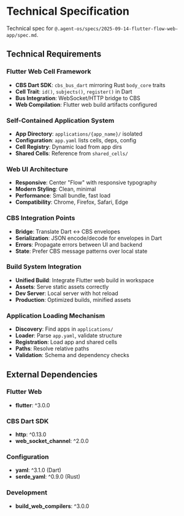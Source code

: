 # Technical Specification

Technical spec for `@.agent-os/specs/2025-09-14-flutter-flow-web-app/spec.md`.

## Technical Requirements

### Flutter Web Cell Framework
- **CBS Dart SDK**: `cbs_bus_dart` mirroring Rust `body_core` traits
- **Cell Trait**: `id()`, `subjects()`, `register()` in Dart
- **Bus Integration**: WebSocket/HTTP bridge to CBS
- **Web Compilation**: Flutter web build artifacts configured

### Self-Contained Application System
- **App Directory**: `applications/{app_name}/` isolated
- **Configuration**: `app.yaml` lists cells, deps, config
- **Cell Registry**: Dynamic load from app dirs
- **Shared Cells**: Reference from `shared_cells/`

### Web UI Architecture
- **Responsive**: Center "Flow" with responsive typography
- **Modern Styling**: Clean, minimal
- **Performance**: Small bundle, fast load
- **Compatibility**: Chrome, Firefox, Safari, Edge

### CBS Integration Points
- **Bridge**: Translate Dart ↔ CBS envelopes
- **Serialization**: JSON encode/decode for envelopes in Dart
- **Errors**: Propagate errors between UI and backend
- **State**: Prefer CBS message patterns over local state

### Build System Integration
- **Unified Build**: Integrate Flutter web build in workspace
- **Assets**: Serve static assets correctly
- **Dev Server**: Local server with hot reload
- **Production**: Optimized builds, minified assets

### Application Loading Mechanism
- **Discovery**: Find apps in `applications/`
- **Loader**: Parse `app.yaml`, validate structure
- **Registration**: Load app and shared cells
- **Paths**: Resolve relative paths
- **Validation**: Schema and dependency checks

## External Dependencies

### Flutter Web
- **flutter**: ^3.0.0

### CBS Dart SDK
- **http**: ^0.13.0
- **web_socket_channel**: ^2.0.0

### Configuration
- **yaml**: ^3.1.0 (Dart)
- **serde_yaml**: ^0.9.0 (Rust)

### Development
- **build_web_compilers**: ^3.0.0
